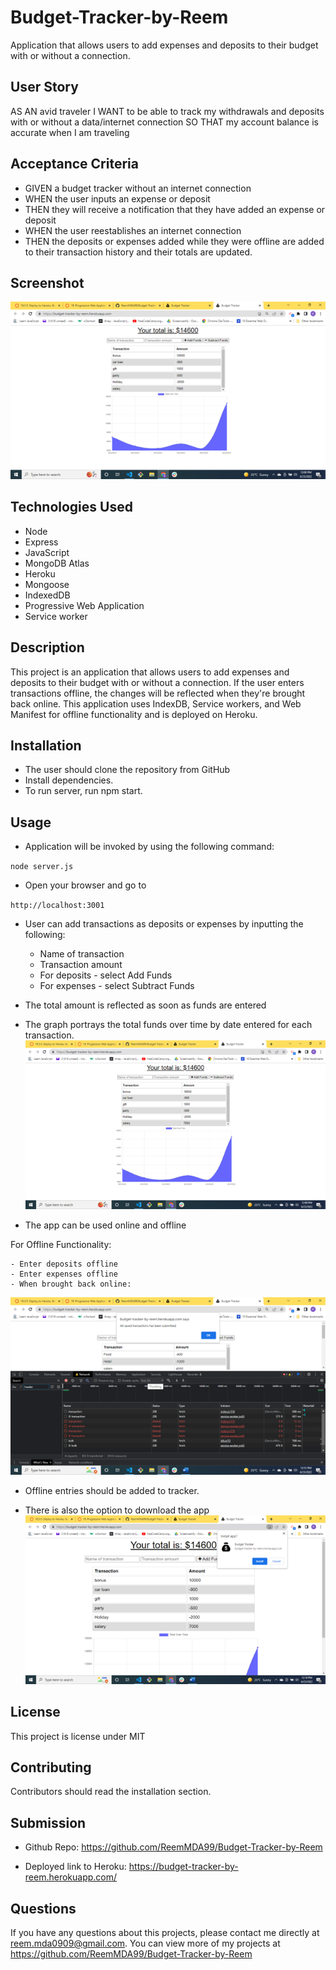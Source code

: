 # Budget-Tracker-by-Reem

Application that allows users to add expenses and deposits to their budget with or without a connection.

## User Story

AS AN avid traveler
I WANT to be able to track my withdrawals and deposits with or without a data/internet connection
SO THAT my account balance is accurate when I am traveling 

## Acceptance Criteria

- GIVEN a budget tracker without an internet connection
- WHEN the user inputs an expense or deposit
- THEN they will receive a notification that they have added an expense or deposit
- WHEN the user reestablishes an internet connection
- THEN the deposits or expenses added while they were offline are added to their transaction history and their totals are updated.

## Screenshot
![Image](./assests/Picture1.png)

## Technologies Used

- Node
- Express
- JavaScript
- MongoDB Atlas
- Heroku
- Mongoose
- IndexedDB
- Progressive Web Application
- Service worker

## Description

This project is an application that allows users to add expenses and deposits to their budget with or without a connection. If the user enters transactions offline, the changes will be reflected when they're brought back online. This application uses IndexDB, Service workers, and Web Manifest for offline functionality and is deployed on Heroku.


## Installation

- The user should clone the repository from GitHub
- Install dependencies. 
- To run server, run npm start.

## Usage

- Application will be invoked by using the following command:

`node server.js`

- Open your browser and go to

`http://localhost:3001`

- User can add transactions as deposits or expenses by inputting the following:

    - Name of transaction
    - Transaction amount
    - For deposits - select Add Funds
    - For expenses - select Subtract Funds

- The total amount is reflected as soon as funds are entered

- The graph portrays the total funds over time by date entered for each transaction.
![graph](./assests/Picture1.png)

- The app can be used online and offline

For Offline Functionality:

    - Enter deposits offline
    - Enter expenses offline
    - When brought back online:

![graph](./assests/Picture3.png)

- Offline entries should be added to tracker.

- There is also the option to download the app
![graph](./assests/Picture2.png)

## License

This project is license under MIT

## Contributing

Contributors should read the installation section.

## Submission

- Github Repo: https://github.com/ReemMDA99/Budget-Tracker-by-Reem

- Deployed link to Heroku: https://budget-tracker-by-reem.herokuapp.com/

## Questions

If you have any questions about this projects, please contact me directly at reem.mda0909@gmail.com. You can view more of my projects at https://github.com/ReemMDA99/Budget-Tracker-by-Reem